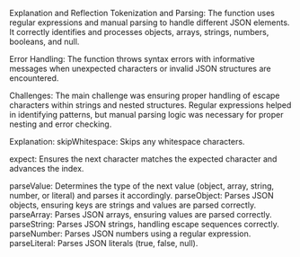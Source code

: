 Explanation and Reflection
Tokenization and Parsing: The function uses regular expressions 
and manual parsing to handle different JSON elements. 
It correctly identifies and processes objects, arrays, strings, numbers, booleans, and null.

Error Handling: 
The function throws syntax errors with informative messages when unexpected characters or invalid JSON structures are encountered.

Challenges: 
The main challenge was ensuring proper handling of escape characters within strings and nested structures. 
Regular expressions helped in identifying patterns, but manual parsing logic was necessary for proper nesting and error checking.

Explanation:
skipWhitespace: Skips any whitespace characters.

expect: Ensures the next character matches the expected character and advances the index.

parseValue: Determines the type of the next value (object, array, string, number, or literal) and parses it accordingly.
parseObject: Parses JSON objects, ensuring keys are strings and values are parsed correctly.
parseArray: Parses JSON arrays, ensuring values are parsed correctly.
parseString: Parses JSON strings, handling escape sequences correctly.
parseNumber: Parses JSON numbers using a regular expression.
parseLiteral: Parses JSON literals (true, false, null).